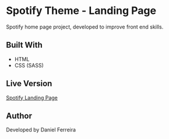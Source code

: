 # Spotify Theme - Landing Page

Spotify home page project, developed to improve front end skills.

## Built With

- HTML
- CSS (SASS)

## Live Version

[Spotify Landing Page](https://danielferreiradf.github.io/spotifyTheme/)

## Author

Developed by Daniel Ferreira
